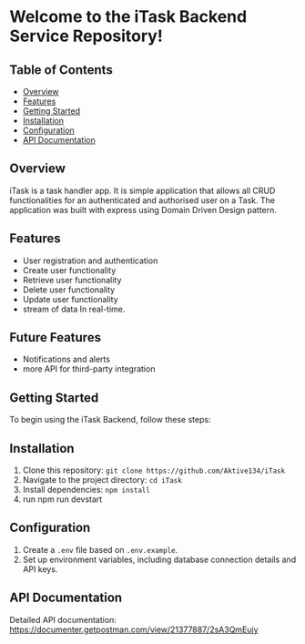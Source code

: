 # Welcome to the iTask Backend Service Repository!
## Table of Contents

- [Overview](#overview)
- [Features](#features)
- [Getting Started](#getting-started)
- [Installation](#installation)
- [Configuration](#configuration)
- [API Documentation](#api-documentation)

## Overview
iTask is a task handler app. It is simple application that allows all CRUD functionalities for an authenticated and authorised user on a Task. The application was built with express using 
Domain Driven Design pattern.

## Features

- User registration and authentication
- Create user functionality 
- Retrieve user functionality
- Delete user functionality
- Update user functionality
- stream of data In real-time.


## Future Features

- Notifications and alerts
- more API for third-party integration

## Getting Started

To begin using the iTask Backend, follow these steps:

## Installation

1. Clone this repository: `git clone https://github.com/Aktive134/iTask`
2. Navigate to the project directory: `cd iTask`
3. Install dependencies: `npm install`
4. run npm run devstart

## Configuration

1. Create a `.env` file based on `.env.example`.
2. Set up environment variables, including database connection details and API keys.

## API Documentation

Detailed API documentation: https://documenter.getpostman.com/view/21377887/2sA3QmEujy

